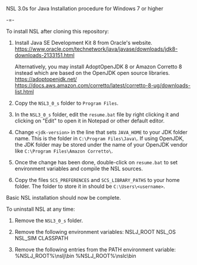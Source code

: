 
NSL 3.0s for Java
Installation procedure for Windows 7 or higher

-=-

To install NSL after cloning this repository:

1.  Install Java SE Development Kit 8 from Oracle's website.
    https://www.oracle.com/technetwork/java/javase/downloads/jdk8-downloads-2133151.html

    Alternatively, you may install AdoptOpenJDK 8 or Amazon Corretto 8 instead
    which are based on the OpenJDK open source libraries.
    https://adoptopenjdk.net/
    https://docs.aws.amazon.com/corretto/latest/corretto-8-ug/downloads-list.html

2.  Copy the `NSL3_0_s` folder to `Program Files`.

3.  In the `NSL3_0_s` folder, edit the `resume.bat` file by right clicking it and
    clicking on "Edit" to open it in Notepad or other default editor.

4.  Change `<jdk-version>` in the line that sets `JAVA_HOME` to your JDK folder name.
    This is the folder in `C:\Program Files\Java\`.
    If using OpenJDK, the JDK folder may be stored under the name of your OpenJDK
    vendor like `C:\Program Files\Amazon Corretto\`.

5.  Once the change has been done, double-click on `resume.bat` to set environment variables
    and compile the NSL sources.

6.  Copy the files `SCS_PREFERENCES` and `SCS_LIBRARY_PATHS` to your home folder.
    The folder to store it in should be `C:\Users\<username>`.

Basic NSL installation should now be complete.

To uninstall NSL at any time:

1.  Remove the `NSL3_0_s` folder.

2.  Remove the following environment variables:
        NSLJ_ROOT
        NSL_OS
        NSL_SIM
        CLASSPATH

3. Remove the following entries from the PATH environment variable:
        %NSLJ_ROOT%\nslj\bin
        %NSLJ_ROOT%\nslc\bin